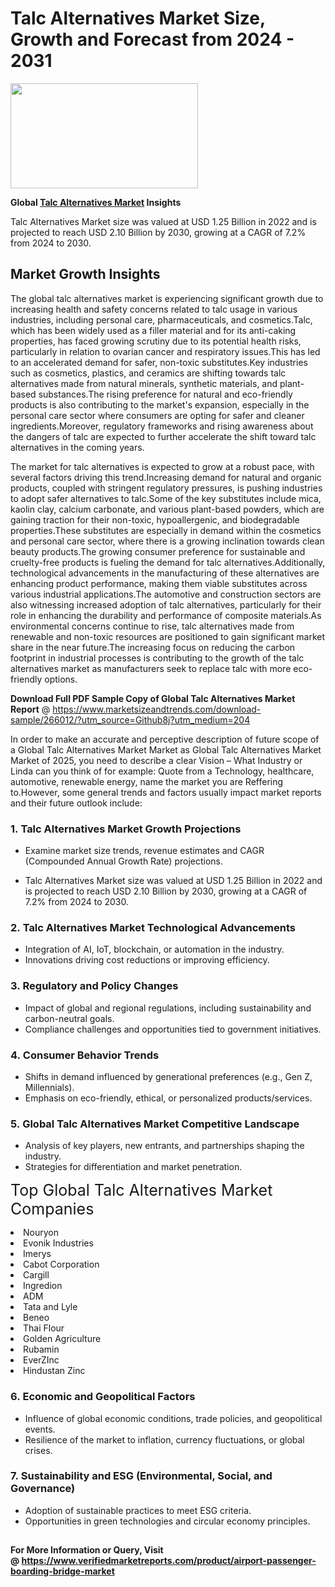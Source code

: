 <H1>Talc Alternatives Market Size, Growth and Forecast from 2024 - 2031</H1><img class="aligncenter size-medium wp-image-584254" src="https://thirdeyenews.in/wp-content/uploads/2024/09/Global-Market-Research-300x168.jpeg" alt="" width="300" height="168" /><p><strong>Global&nbsp;<a href="https://www.marketsizeandtrends.com/download-sample/266012/?utm_source=Github8j?utm_medium=204">Talc Alternatives Market</a> Insights</strong></p><p>Talc Alternatives Market size was valued at USD 1.25 Billion in 2022 and is projected to reach USD 2.10 Billion by 2030, growing at a CAGR of 7.2% from 2024 to 2030.</p><p><h2>Market Growth Insights</h2> <p>The global talc alternatives market is experiencing significant growth due to increasing health and safety concerns related to talc usage in various industries, including personal care, pharmaceuticals, and cosmetics.Talc, which has been widely used as a filler material and for its anti-caking properties, has faced growing scrutiny due to its potential health risks, particularly in relation to ovarian cancer and respiratory issues.This has led to an accelerated demand for safer, non-toxic substitutes.Key industries such as cosmetics, plastics, and ceramics are shifting towards talc alternatives made from natural minerals, synthetic materials, and plant-based substances.The rising preference for natural and eco-friendly products is also contributing to the market's expansion, especially in the personal care sector where consumers are opting for safer and cleaner ingredients.Moreover, regulatory frameworks and rising awareness about the dangers of talc are expected to further accelerate the shift toward talc alternatives in the coming years.</p> <p>The market for talc alternatives is expected to grow at a robust pace, with several factors driving this trend.Increasing demand for natural and organic products, coupled with stringent regulatory pressures, is pushing industries to adopt safer alternatives to talc.Some of the key substitutes include mica, kaolin clay, calcium carbonate, and various plant-based powders, which are gaining traction for their non-toxic, hypoallergenic, and biodegradable properties.These substitutes are especially in demand within the cosmetics and personal care sector, where there is a growing inclination towards clean beauty products.The growing consumer preference for sustainable and cruelty-free products is fueling the demand for talc alternatives.Additionally, technological advancements in the manufacturing of these alternatives are enhancing product performance, making them viable substitutes across various industrial applications.The automotive and construction sectors are also witnessing increased adoption of talc alternatives, particularly for their role in enhancing the durability and performance of composite materials.As environmental concerns continue to rise, talc alternatives made from renewable and non-toxic resources are positioned to gain significant market share in the near future.The increasing focus on reducing the carbon footprint in industrial processes is contributing to the growth of the talc alternatives market as manufacturers seek to replace talc with more eco-friendly options.<p><span class=""><strong>Download Full PDF Sample Copy of Global Talc Alternatives Market Report</strong> @ <a href="https://www.marketsizeandtrends.com/download-sample/266012/?utm_source=Github8j?utm_medium=204" target="_blank">https://www.marketsizeandtrends.com/download-sample/266012/?utm_source=Github8j?utm_medium=204</a></span></p><p>In order to make an accurate and perceptive description of future scope of a Global&nbsp;Talc Alternatives Market Market as Global&nbsp;Talc Alternatives Market Market of 2025, you need to describe a clear Vision &ndash; What Industry or Linda can you think of for example: Quote from a Technology, healthcare, automotive, renewable energy, name the market you are Reffering to.However, some general trends and factors usually impact market reports and their future outlook include:</p><h3>1.&nbsp;<strong>Talc Alternatives Market Growth Projections</strong></h3><ul><li>Examine market size trends, revenue estimates and CAGR (Compounded Annual Growth Rate) projections.</li><li><p>Talc Alternatives Market size was valued at USD 1.25 Billion in 2022 and is projected to reach USD 2.10 Billion by 2030, growing at a CAGR of 7.2% from 2024 to 2030.</p></li></ul><h3>2.&nbsp;<strong>Talc Alternatives Market Technological Advancements</strong></h3><ul><li>Integration of AI, IoT, blockchain, or automation in the industry.</li><li>Innovations driving cost reductions or improving efficiency.</li></ul><h3>3.&nbsp;<strong>Regulatory and Policy Changes</strong></h3><ul><li>Impact of global and regional regulations, including sustainability and carbon-neutral goals.</li><li>Compliance challenges and opportunities tied to government initiatives.</li></ul><h3>4.&nbsp;<strong>Consumer Behavior Trends</strong></h3><ul><li>Shifts in demand influenced by generational preferences (e.g., Gen Z, Millennials).</li><li>Emphasis on eco-friendly, ethical, or personalized products/services.</li></ul><h3>5.&nbsp;<strong>Global Talc Alternatives Market Competitive Landscape</strong></h3><ul><li>Analysis of key players, new entrants, and partnerships shaping the industry.</li><li>Strategies for differentiation and market penetration.</li></ul><p data-pm-slice="1 1 []"><span style="color: inherit; font-family: inherit; font-size: 25px;">Top Global Talc Alternatives Market Companies</span></p><div class="" data-test-id=""><p><li>Nouryon</li><li> Evonik Industries</li><li> Imerys</li><li> Cabot Corporation</li><li> Cargill</li><li> Ingredion</li><li> ADM</li><li> Tata and Lyle</li><li> Beneo</li><li> Thai Flour</li><li> Golden Agriculture</li><li> Rubamin</li><li> EverZInc</li><li> Hindustan Zinc</li></p></div><h3>6.&nbsp;<strong>Economic and Geopolitical Factors</strong></h3><ul><li>Influence of global economic conditions, trade policies, and geopolitical events.</li><li>Resilience of the market to inflation, currency fluctuations, or global crises.</li></ul><h3>7.&nbsp;<strong>Sustainability and ESG (Environmental, Social, and Governance)</strong></h3><ul><li>Adoption of sustainable practices to meet ESG criteria.</li><li>Opportunities in green technologies and circular economy principles.</li></ul><h2><strong style="font-size: 14px;">For More Information or Query, Visit @&nbsp;</strong><a style="background-color: #ffffff; font-size: 14px;" href="https://www.marketsizeandtrends.com/report/talc-alternatives-market/" target="_blank">https://www.verifiedmarketreports.com/product/airport-passenger-boarding-bridge-market</a></h2>